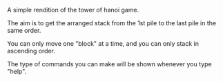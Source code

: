 ﻿A simple rendition of the tower of hanoi game.

The aim is to get the arranged stack from the 1st pile to the last pile in the same order.

You can only move one "block" at a time, and you can only stack in ascending order.

The type of commands you can make will be shown whenever you type "help".